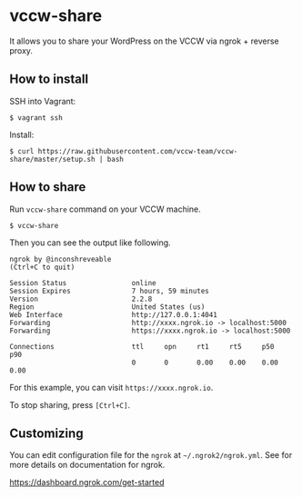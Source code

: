 # vccw-share

It allows you to share your WordPress on the VCCW via ngrok + reverse proxy.

## How to install

SSH into Vagrant:

```
$ vagrant ssh
```

Install:

```
$ curl https://raw.githubusercontent.com/vccw-team/vccw-share/master/setup.sh | bash
```

## How to share

Run `vccw-share` command on your VCCW machine.

```
$ vccw-share
```

Then you can see the output like following.

```
ngrok by @inconshreveable                                                 (Ctrl+C to quit)

Session Status                online                                                      
Session Expires               7 hours, 59 minutes                                         
Version                       2.2.8                                                       
Region                        United States (us)                                          
Web Interface                 http://127.0.0.1:4041                                       
Forwarding                    http://xxxx.ngrok.io -> localhost:5000                  
Forwarding                    https://xxxx.ngrok.io -> localhost:5000                 

Connections                   ttl     opn     rt1     rt5     p50     p90                 
                              0       0       0.00    0.00    0.00    0.00
```

For this example, you can visit `https://xxxx.ngrok.io`.

To stop sharing, press `[Ctrl+C]`.

## Customizing

You can edit configuration file for the `ngrok` at `~/.ngrok2/ngrok.yml`.
See for more details on documentation for ngrok.

https://dashboard.ngrok.com/get-started
